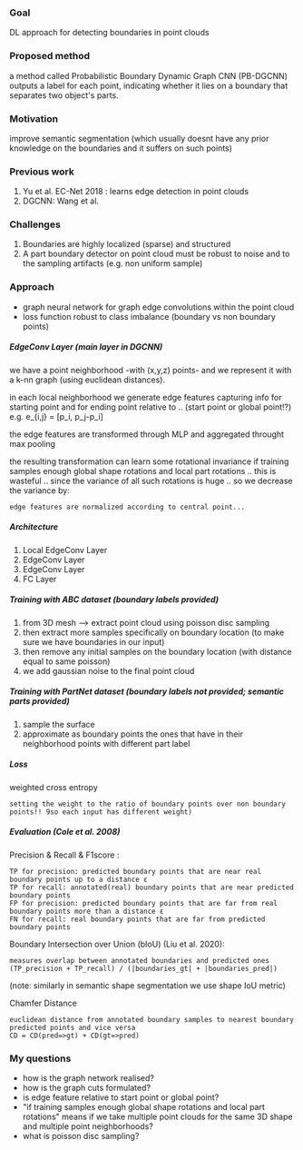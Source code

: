 
### Goal
DL approach for detecting boundaries in point clouds

### Proposed method
a method called Probabilistic Boundary Dynamic Graph CNN (PB-DGCNN) outputs a label for each point, indicating whether it lies on a boundary that separates two object's parts.

### Motivation
improve semantic segmentation (which usually doesnt have any prior knowledge on the boundaries and it suffers on such points)

### Previous work
1. Yu et al. EC-Net 2018 : learns edge detection in point clouds
2. DGCNN: Wang et al.

### Challenges
1. Boundaries are highly localized (sparse) and structured
2. A part boundary detector on point cloud must be robust to noise and to the sampling artifacts (e.g. non uniform sample)

### Approach
- graph neural network for graph edge convolutions within the point cloud
- loss function robust to class imbalance (boundary vs non boundary points)

##### EdgeConv Layer (main layer in DGCNN)
we have a point neighborhood -with (x,y,z) points- and we represent it with a k-nn graph (using euclidean distances).

in each local neighborhood we generate edge features capturing info for starting point and for ending point relative to .. (start point or global point!?)
e.g. e_{i,j} = [p_i, p_j-p_i]

the edge features are transformed through MLP and aggregated throught max pooling

the resulting transformation can learn some rotational invariance if training samples enough global shape rotations and local part rotations .. this is wasteful .. since the variance of all such rotations is huge .. so we decrease the variance by:
    
    edge features are normalized according to central point...

##### Architecture

1. Local EdgeConv Layer 
2. EdgeConv Layer
3. EdgeConv Layer
4. FC Layer

##### Training with ABC dataset (boundary labels provided)
1. from 3D mesh --> extract point cloud using poisson disc sampling
2. then extract more samples specifically on boundary location (to make sure we have boundaries in our input)
3. then remove any initial samples on the boundary location (with distance equal to same poisson)
4. we add gaussian noise to the final point cloud

##### Training with PartNet dataset (boundary labels not provided; semantic parts provided)
1. sample the surface
2. approximate as boundary points the ones that have in their neighborhood points with different part label

##### Loss
weighted cross entropy
    
    setting the weight to the ratio of boundary points over non boundary points!! 9so each input has different weight)

##### Evaluation (Cole et al. 2008)
Precision & Recall & F1score : 
    
    TP for precision: predicted boundary points that are near real boundary points up to a distance ε
    TP for recall: annotated(real) boundary points that are near predicted boundary points
    FP for precision: predicted boundary points that are far from real boundary points more than a distance ε
    FN for recall: real boundary points that are far from predicted boundary points
    
Boundary Intersection over Union (bIoU) (Liu et al. 2020):
    
    measures overlap between annotated boundaries and predicted ones
    (TP_precision + TP_recall) / (|boundaries_gt| + |boundaries_pred|)

(note: similarly in semantic shape segmentation we use shape IoU metric)

Chamfer Distance

    euclidean distance from annotated boundary samples to nearest boundary predicted points and vice versa
    CD = CD(pred=>gt) + CD(gt=>pred)

### My questions
- how is the graph network realised? 
- how is the graph cuts formulated?
- is edge feature relative to start point or global point?
- "if training samples enough global shape rotations and local part rotations" means if we take multiple point clouds for the same 3D shape and multiple point neighborhoods?
- what is poisson disc sampling?
